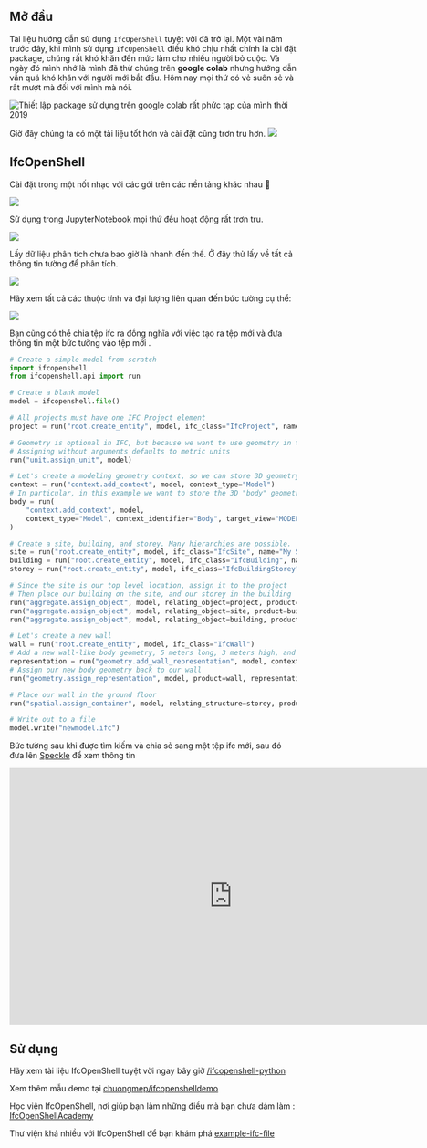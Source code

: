 ## Mở đầu

Tài liệu hướng dẫn sử dụng `IfcOpenShell` tuyệt vời đã trở lại. Một vài năm trước đây, khi mình sử dụng `IfcOpenShell` điều khó chịu nhất chính là cài đặt package, chúng rất khó khăn đến mức làm cho nhiều người bỏ cuộc. Và ngày đó mình nhớ là mình đã thử chúng trên **google colab** nhưng hướng dẫn vẫn quá khó khăn với người mới bắt đầu. Hôm nay mọi thứ có vẻ suôn sẻ và rất mượt mà đối với mình mà nói.

![Thiết lập package sử dụng trên google colab rất phức tạp của mình thời 2019](pic/firefox_w6Drgv3waN.png)

Giờ đây chúng ta có một tài liệu tốt hơn và cài đặt cũng trơn tru hơn.
![](pic/firefox_lyfCjJq3SR.png)

## IfcOpenShell

Cài đặt trong một nốt nhạc với các gói trên các nền tảng khác nhau 🙂

![](pic/firefox_8k92i4PJvw.png)

Sử dụng trong JupyterNotebook mọi thứ đều hoạt động rất trơn tru.

![](pic/firefox_rWo6sxZDML.png)

Lấy dữ liệu phân tích chưa bao giờ là nhanh đến thế. Ở đây thử lấy về tất cả thông tin tường để phân tích.

![](pic/firefox_M7eIZAbjZk.png)

Hãy xem tất cả các thuộc tính và đại lượng liên quan đến bức tường cụ thể:

![](pic/firefox_5uo4sdeirm.png)

Bạn cũng có thể chia tệp ifc ra đồng nghĩa với việc tạo ra tệp mới và đưa thông tin một bức tường vào tệp mới .

```py
# Create a simple model from scratch
import ifcopenshell
from ifcopenshell.api import run

# Create a blank model
model = ifcopenshell.file()

# All projects must have one IFC Project element
project = run("root.create_entity", model, ifc_class="IfcProject", name="My Project")

# Geometry is optional in IFC, but because we want to use geometry in this example, let's define units
# Assigning without arguments defaults to metric units
run("unit.assign_unit", model)

# Let's create a modeling geometry context, so we can store 3D geometry (note: IFC supports 2D too!)
context = run("context.add_context", model, context_type="Model")
# In particular, in this example we want to store the 3D "body" geometry of objects, i.e. the body shape
body = run(
    "context.add_context", model,
    context_type="Model", context_identifier="Body", target_view="MODEL_VIEW", parent=context
)

# Create a site, building, and storey. Many hierarchies are possible.
site = run("root.create_entity", model, ifc_class="IfcSite", name="My Site")
building = run("root.create_entity", model, ifc_class="IfcBuilding", name="Building A")
storey = run("root.create_entity", model, ifc_class="IfcBuildingStorey", name="Ground Floor")

# Since the site is our top level location, assign it to the project
# Then place our building on the site, and our storey in the building
run("aggregate.assign_object", model, relating_object=project, product=site)
run("aggregate.assign_object", model, relating_object=site, product=building)
run("aggregate.assign_object", model, relating_object=building, product=storey)

# Let's create a new wall
wall = run("root.create_entity", model, ifc_class="IfcWall")
# Add a new wall-like body geometry, 5 meters long, 3 meters high, and 200mm thick
representation = run("geometry.add_wall_representation", model, context=body, length=5, height=3, thickness=0.2)
# Assign our new body geometry back to our wall
run("geometry.assign_representation", model, product=wall, representation=representation)

# Place our wall in the ground floor
run("spatial.assign_container", model, relating_structure=storey, product=wall)

# Write out to a file
model.write("newmodel.ifc")
```

Bức tường sau khi được tìm kiếm và chia sẻ sang một tệp ifc mới, sau đó đưa lên <a href="https://speckle.xyz/" target="_blank">Speckle</a> để xem thông tin 

<iframe src="https://speckle.xyz/streams/b54b0939aa/commits/262cf8ecdf" width="780" height="450" frameborder="0"></iframe>

## Sử dụng 

Hãy xem tài liệu IfcOpenShell tuyệt vời ngay bây giờ <a href="https://blenderbim.org/docs-python/ifcopenshell-python/hello_world.html" target="_blank">/ifcopenshell-python</a>

Xem thêm mẫu demo tại <a href="https://github.com/chuongmep/JupyterIfcOpenShell/blob/master/IfcOpenShellNow.ipynb" target="_blank">chuongmep/ifcopenshelldemo</a>

Học viện IfcOpenShell, nơi giúp bạn làm những điều mà bạn chưa dám làm : <a href="https://github.com/IfcOpenShell/academy" target="_blank">IfcOpenShellAcademy</a>   

Thư viện khá nhiều với IfcOpenShell để bạn khám phá <a href="https://www.kaggle.com/datasets/claytonmiller/example-ifc-file" target="_blank">example-ifc-file</a>   